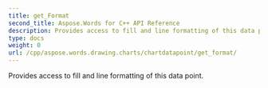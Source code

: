 ```yaml
---
title: get_Format
second_title: Aspose.Words for C++ API Reference
description: Provides access to fill and line formatting of this data point. 
type: docs
weight: 0
url: /cpp/aspose.words.drawing.charts/chartdatapoint/get_format/
---
```


Provides access to fill and line formatting of this data point. 

